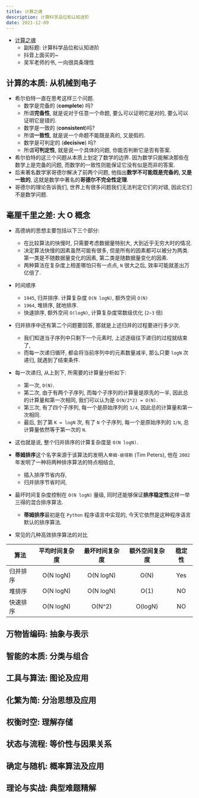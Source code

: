 ```yaml
---
title: 计算之魂
description: 计算科学品位和认知进阶
date: 2021-12-09
---
```


* [计算之魂](https://book.douban.com/subject/35641088/)
  - 副标题: 计算科学品位和认知进阶
  - 抖音上面买的~
  - 吴军老师的书, 一向很具条理性

## 计算的本质: 从机械到电子

* 希尔伯特一直在思考这样三个问题.
  - 数学是完备的 (**complete**) 吗?
  - 所谓**完备性**, 就是说对于任意一个命题,
    要么可以证明它是对的, 要么可以证明它是错的.
  - 数学是一致的 (**consistent**)吗?
  - 所谓**一致性**, 就是说一个命题不能既是真的, 又是假的.
  - 数学是可判定的 (**decisive**) 吗?
  - 所谓**可判定性**, 就是说一个具体的问题,
    你能否判断它是否有答案.
* 希尔伯特的这三个问题从本质上划定了数学的边界.
  因为数学只能解决那些在数学上是完备的问题,
  而数学的一致性则能保证它没有似是而非的答案.
* 后来著名数学家哥德尔解决了前两个问题,
  他指出**数学不可能既是完备的, 又是一致的**,
  这就是数学中著名的**哥德尔不完全性定理**.
* 哥德尔的理论告诉我们, 世界上有很多问题我们无法判定它们的对错,
  因此它们不是数学问题.

## 毫厘千里之差: 大 O 概念

* 高德纳的思想主要包括以下三个部分:
  - 在比较算法的快慢时, 只需要考虑数据量特别大,
    大到近乎无穷大时的情况.
  - 决定算法快慢的因素虽然可能有很多,
    但是所有的因素都可以被分为两类.
    第一类是不随数据量变化的因素,
    第二类是随数据量变化的因素.
  - 两种算法在复杂度上相差哪怕只有一点点,
    `N` 很大之后, 效率可能就差出万亿倍了.

* 时间顺序
  - `1945`, 归并排序. 计算复杂度 `O(N logN)`, 额外空间 `O(N)`
  - `1964`, 堆排序, 就地排序.
  - 快速排序, 额外空间 `O(logN)`, 计算复杂度常数级优化 (`2~3` 倍)

* 归并排序中还有第二个问题要回答, 那就是上述归并的过程要进行多少次.
  - 我们知道当子序列中只剩下一个元素时,
    上述逐级往下递归的过程就结束了,
  - 而每一次递归循环, 都会将当前序列中的元素数量减半,
    那么只要 `logN` 次递归, 就遇到了结束条件.
* 每一次递归, 从上到下, 所需要的计算量分析如下:
  - 第一次, `O(N)`.
  - 第二次, 由于有两个子序列, 而每个子序列的计算量是原先的一半,
    因此总的计算量和第一次相同, 我们可以认为是 `O(N/2*2) = O(N)`.
  - 第三次, 有了四个子序列, 每一个是原始序列的 `1/4`,
    因此总的计算量和第一次相同.
  - 最后, 到了第 `K = logN` 次, 有了 `N` 个子序列,
    每一个是原始序列的 `1/N`, 总计算量依然等于第一次的 `N`.
* 这也就是说, 整个归并排序的计算复杂度是 `O(N logN)`.

* **蒂姆排序**这个名字来源于该算法的发明人`蒂姆·彼得斯` (Tim Peters),
  他在 `2002` 年发明了一种将两种排序算法的特点相结合,
  - 插入排序节省内存,
  - 归并排序节省时间,
* 最坏时间复杂度控制在 `O(N logN)` 量级,
  同时还能够保证**排序稳定性**这样一举三得的混合排序算法.
  - **蒂姆排序**最初是在 `Python` 程序语言中实现的,
    今天它依然是这种程序语言默认的排序算法.

* 常见的几种高效排序算法的对比

|    算法    | 平均时间复杂度 | 最坏时间复杂度 | 额外空间复杂度 | 稳定性 |
| --------- |:------------:|:------------:|:------------:|:----:|
|  归并排序   |  O(N logN)  |   O(N logN)  |     O(N)     |  Yes  |
|  堆排序    |   O(N logN)  |   O(N logN)  |     O(1)     |  NO   |
|  快速排序   |  O(N logN)  |   O(N^2)     |    O(logN)   |  NO   |

## 万物皆编码: 抽象与表示

## 智能的本质: 分类与组合

## 工具与算法: 图论及应用

## 化繁为简: 分治思想及应用

## 权衡时空: 理解存储

## 状态与流程: 等价性与因果关系

## 确定与随机: 概率算法及应用

## 理论与实战: 典型难题精解
